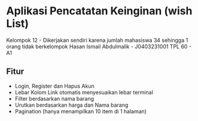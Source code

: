 
# Aplikasi Pencatatan Keinginan (wish List)

Kelompok 12 - Dikerjakan sendiri karena jumlah mahasiswa 34 sehingga 1 orang tidak berkelompok
Hasan Ismail Abdulmalik - J0403231001 
TPL 60 - A1

## Fitur
- Login, Register dan Hapus Akun
- Lebar Kolom Link otomatis menyesuaikan lebar terminal
- Filter berdasarkan nama barang
- Urutkan berdasarkan harga dan Nama barang
- Pagination (hanya menampilkan 10 item di 1 halaman)
